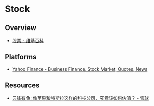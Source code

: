 # Stock

## Overview

- [股票 - 维基百科](https://zh.wikipedia.org/wiki/%E8%82%A1%E7%A5%A8)

## Platforms

- [Yahoo Finance - Business Finance, Stock Market, Quotes, News](https://finance.yahoo.com/)

## Resources

- [云锋有鱼: 像苹果和特斯拉这样的科技公司，究竟该如何估值？ - 雪球](https://xueqiu.com/4138967575/87706328)
